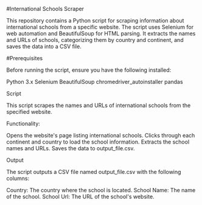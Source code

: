 #International Schools Scraper

This repository contains a Python script for scraping information about international schools from a specific website. The script uses Selenium for web automation and BeautifulSoup for HTML parsing. It extracts the names and URLs of schools, categorizing them by country and continent, and saves the data into a CSV file.

#Prerequisites

Before running the script, ensure you have the following installed:

  Python 3.x
  Selenium
  BeautifulSoup
  chromedriver_autoinstaller
  pandas

Script

This script scrapes the names and URLs of international schools from the specified website.

Functionality:

  Opens the website's page listing international schools.
  Clicks through each continent and country to load the school information.
  Extracts the school names and URLs.
  Saves the data to output_file.csv.

Output

The script outputs a CSV file named output_file.csv with the following columns:

  Country: The country where the school is located.
  School Name: The name of the school.
  School Url: The URL of the school's website.
